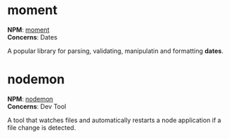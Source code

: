 # moment
__NPM__: [moment](https://www.npmjs.com/package/moment)\
__Concerns__: Dates

A popular library for parsing, validating, manipulatin and formatting __dates__.

# nodemon
__NPM__: [nodemon](https://www.npmjs.com/package/nodemon)\
__Concerns__: Dev Tool

A tool that watches files and automatically restarts a node application if a file change is detected.